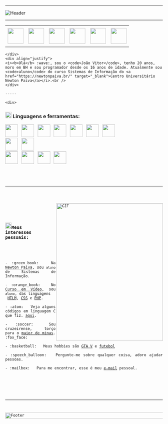 -----

<div>
<img align="center" alt="Header" src="https://github.com/jhonzhinhoow/jhonzhinhoow/blob/main/img/header.png?raw=true"/>
</div>

-----

<div>
    <table>
    <tr>
     <td align="center" colspan="11"></td>
    </tr> 
    <tr>
    <td><a href="https://github.com/jhonzhinhoow" target="_blank"><img src="https://github.com/jhonzhinhoow/jhonzhinhoow/blob/main/img/github.png?raw=true" width="50px" height="50px"/></a>
    </td>
    <td><a href="mailto:jaovitorgfrancasouza3@gmail.com" target="_blank"><img src="https://github.com/jhonzhinhoow/jhonzhinhoow/blob/main/img/gmail.png?raw=true" width="50px" height="50px"/></a>
    </td>
    <td><a href="https://wa.me/5531992970871" target="_blank"><img src="https://github.com/jhonzhinhoow/jhonzhinhoow/blob/main/img/wpp.png?raw=true" width="50px" height="50px"/></a>
    </td>
    <td><a href="https://www.instagram.com/jhonzhinhoow/" target="_blank"><img src="https://github.com/jhonzhinhoow/jhonzhinhoow/blob/main/img/insta.png?raw=true" width="50px" height="50px"/></a>
    </td>
    <td><a href="https://www.linkedin.com/in/jhonzhinhoow/" target="_blank"><img src="https://github.com/jhonzhinhoow/jhonzhinhoow/blob/main/img/linkedin.png?raw=true" width="50px" height="50px"/></a>
    </td>
    <td><a href="https://discordapp.com/users/959151773728251914" target="_blank"><img src="https://github.com/jhonzhinhoow/jhonzhinhoow/blob/main/img/discord.png?raw=true" width="50px" height="50px"/></a>
    </td>
    </tr>
    <tr>
        <td align="center" colspan="11"></td>
       </tr> 
       </table>

    </div>
    <div align="justify">
    <i><b>Olá</b> :wave:, sou o <code>João Vitor</code>, tenho 20 anos, moro em BH e sou programador desde os 16 anos de idade. Atualmente sou <code>aluno</code> do curso Sistemas de Informação do <a href="https://newtonpaiva.br/" target="_blank">Centro Universitário Newton Paiva</a></i>.<br />
    </div>
    
    ----- 
    
    <div>

### <img height="20" alt="GIF" src="https://github.com/jhonzhinhoow/jhonzhinhoow/blob/main/img/skills.gif?raw=true"/>&nbsp;Linguagens e ferramentas:
 
<a href="https://www.python.org/" target="_blank"><img width="40" height="40" src="https://github.com/jhonzhinhoow/jhonzhinhoow/blob/main/img/python.png?raw=true"/></a>
&nbsp; 
<a href="https://www.open-std.org/jtc1/sc22/wg14/" target="_blank"><img width="40" height="40" src="https://github.com/jhonzhinhoow/jhonzhinhoow/blob/main/img/c.png?raw=true"/></a>
&nbsp; 
<a href="https://isocpp.org/" target="_blank"><img width="40" height="40" src="https://github.com/jhonzhinhoow/jhonzhinhoow/blob/main/img/cpp.svg"/></a>
&nbsp; 
<a href="https://www.java.com/pt-BR/" target="_blank"><img width="40" height="40" src="https://github.com/jhonzhinhoow/jhonzhinhoow/blob/main/img/java.png"/></a>
&nbsp; 
<a href="https://www.w3schools.com/html/" target="_blank"><img width="40" height="40" src="https://github.com/jhonzhinhoow/jhonzhinhoow/blob/main/img/html.svg"/></a>
&nbsp; 
<a href="https://www.w3schools.com/css/" target="_blank"><img width="40" height="40" src="https://github.com/jhonzhinhoow/jhonzhinhoow/blob/main/img/css.svg"/></a>
&nbsp; 
<a href="https://www.w3schools.com/js/" target="_blank"><img width="40" height="40" src="https://github.com/jhonzhinhoow/jhonzhinhoow/blob/main/img/js.png"/></a>
&nbsp;   
<a href="https://www.php.net/" target="_blank"><img width="40" height="40" src="https://github.com/jhonzhinhoow/jhonzhinhoow/blob/main/img/php.png"/></a>
&nbsp; 
<a href="https://www.mysql.com/" target="_blank"><img width="40" height="40" src="https://github.com/jhonzhinhoow/jhonzhinhoow/blob/main/img/mysql.png"/></a>
&nbsp;  
<a href="https://aws.amazon.com/pt/" target="_blank"><img width="40" height="40" src="https://github.com/jhonzhinhoow/jhonzhinhoow/blob/main/img/aws.png"/></a>
&nbsp; 
<a href="https://git-scm.com/" target="_blank"><img width="40" height="40" src="https://github.com/jhonzhinhoow/jhonzhinhoow/blob/main/img/git.png"/></a>
&nbsp; 
<a href="https://www.eclipse.org/downloads/" target="_blank"><img width="40" height="40" src="https://github.com/jhonzhinhoow/jhonzhinhoow/blob/main/img/eclipse.png"/></a>
&nbsp; 
<code><a href="https://code.visualstudio.com/" target="_blank"><img width="40" height="40" src="https://github.com/jhonzhinhoow/jhonzhinhoow/blob/main/img/vs.png"/></a>
</div>

-----

<div>
<div>
<img align="right" alt="GIF" src="https://github.com/jhonzhinhoow/jhonzhinhoow/blob/main/img/dev.code?raw=true" width="340px" height="440px"/>
</div>

### <img height="20" alt="GIF" src="https://github.com/jhonzhinhoow/jhonzhinhoow/blob/main/img/soulgem.gif?raw=true"/>Meus interesses pessoais:

<div align="justify">
<p>
- :green_book: &nbsp; Na <a href="https://newtonpaiva.br/" target="_blank">Newton Paiva</a>, sou <code>aluno</code> de Sistemas de Informação.<br />
- :orange_book: &nbsp; No <a href="https://cursoemvideo.com.br/" target="_blank">Curso em Vídeo</a>, sou <code>aluno</code>, das linguagens<br /> <a href="https://www.w3schools.com/html/" target="_blank">HTLM</a>, <a href="https://www.w3schools.com/css/" target="_blank">CSS</a> e <a href="https://www.php.net/" target="_blank">PHP</a>.<br />
- :atom: &nbsp; Veja alguns códigos em linguagem C que fiz. <a href="https://github.com/jhonzhinhoow/c-mais-mais target="_blank"">aqui</a>.<br />
- :soccer:&nbsp; Sou cruzeirense, torço para o <a href="https://www.cruzeiro.com.br" target="_blank">maior de minas</a>. :fox_face:<br />
- :basketball: &nbsp; Meus hobbies são <a href="https://www.rockstargames.com/br/gta-v" target="_blank">GTA V</a> e <a href="https://ge.globo.com/futebol/brasileirao-serie-a/" target="_blank">futebol</a><br />
- :speech_balloon: &nbsp; Pergunte-me sobre qualquer coisa, adoro ajudar pessoas.<br />
- :mailbox: &nbsp; Para me encontrar, esse é meu <a href="mailto:joaovitorgfrancasouza3@gmail.com" target="_blank">e-mail</a> pessoal.<br />
</p>
</div>
</div>

-----

<div>
<img align="center" alt="Footer" width="1200px" height="20px" src="https://github.com/jhonzhinhoow/jhonzhinhoow/blob/main/img/footer-gray.gif?raw=true"/>
</div>